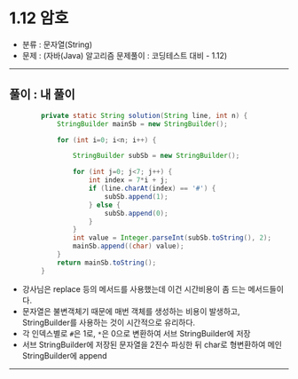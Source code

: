 
# 1.12 암호

- 분류 : 문자열(String)
- 문제 : (자바(Java) 알고리즘 문제풀이 : 코딩테스트 대비 - 1.12)

---

## 풀이 : 내 풀이
```java
        private static String solution(String line, int n) {
            StringBuilder mainSb = new StringBuilder();

            for (int i=0; i<n; i++) {

                StringBuilder subSb = new StringBuilder();

                for (int j=0; j<7; j++) {
                    int index = 7*i + j;
                    if (line.charAt(index) == '#') {
                        subSb.append(1);
                    } else {
                        subSb.append(0);
                    }
                }
                int value = Integer.parseInt(subSb.toString(), 2);
                mainSb.append((char) value);
            }
            return mainSb.toString();
        }
```
- 강사님은 replace 등의 메서드를 사용했는데 이건 시간비용이 좀 드는 메서드들이다.
- 문자열은 불변객체기 때문에 매번 객체를 생성하는 비용이 발생하고, StringBuilder를 사용하는 것이 시간적으로 유리하다.
- 각 인덱스별로 `#`은 1로, `*`은 0으로 변환하여 서브 StringBuilder에 저장
- 서브 StringBuilder에 저장된 문자열을 2진수 파싱한 뒤 char로  형변환하여 메인 StringBuilder에 append

---
